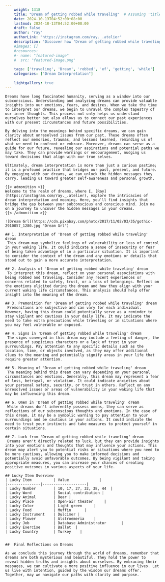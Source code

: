 ```yaml
---
    weight: 1318
    title: "Dream of getting robbed while traveling"  # Assuming 'title' column exists
    date: 2024-10-13T04:52:00+08:00
    lastmod: 2024-10-13T04:52:00+08:00
    draft: false
    author: "ray"
    authorLink: "https://instagram.com/ray._.atelier"
    description: "Discover how 'Dream of getting robbed while traveling' can interpret your future and uncover its significant meanings in your life."
    #images: []
    #resources:
    #- name: "featured-image"
    #  src: "featured-image.png"
    
    tags: ['traveling', 'Dream', 'robbed', 'of', 'getting', 'while']
    categories: ["Dream Interpretation"]
    
    lightgallery: true
---
```

    
    Dreams have long fascinated humanity, serving as a window into our subconscious. Understanding and analyzing dreams can provide valuable insights into our emotions, fears, and desires. When we take the time to interpret our dreams, we begin to unravel the complex tapestry of our inner thoughts. This process not only helps us understand ourselves better but also allows us to connect our past experiences with our present circumstances and future possibilities.
    
    By delving into the meanings behind specific dreams, we can gain clarity about unresolved issues from our past. These dreams often reflect our memories, traumas, and lessons learned, reminding us of what we need to confront or embrace. Moreover, dreams can serve as a guide for our future, revealing our aspirations and potential paths we may take. They can provide warnings or encouragement, nudging us toward decisions that align with our true selves.
    
    Ultimately, dream interpretation is more than just a curious pastime; it is a profound practice that bridges our past, present, and future. By engaging with our dreams, we can unlock the hidden messages they carry, leading us toward greater self-awareness and personal growth.
    
    {{< admonition >}}
    Welcome to the realm of dreams, where I, [Ray](https://instagram.com/ray._.atelier), explore the intricacies of dream interpretation and meaning. Here, you’ll find insights that bridge the gap between your subconscious and conscious mind. Join me on a journey to uncover the hidden messages in your dreams.
    {{< /admonition >}}
    
    ![Dream Grl](https://cdn.pixabay.com/photo/2017/11/02/03/35/gothic-2910057_1280.jpg "Dream Grl")
    
    ## 1. Interpretation of 'Dream of getting robbed while traveling' dream
     This dream may symbolize feelings of vulnerability or loss of control in your waking life. It could indicate a sense of insecurity or fear of being taken advantage of in a particular situation. It is important to consider the context of the dream and any emotions or details that stood out to gain a more accurate interpretation.
    
    ## 2. Analysis of 'Dream of getting robbed while traveling' dream
     To interpret this dream, reflect on your personal associations with being robbed and traveling. Consider any recent experiences or concerns related to safety, trust, or a loss of belongings. Reflect on the emotions elicited during the dream and how they align with your current waking life circumstances. This analysis should help offer insight into the meaning of the dream.
    
    ## 3. Premonition for 'Dream of getting robbed while traveling' dream
     Premonitions are subjective and can vary for each individual. However, having this dream could potentially serve as a reminder to stay vigilant and cautious in your daily life. It may indicate the need to take extra precautions while traveling or in situations where you may feel vulnerable or exposed.
    
    ## 4. Signs in 'Dream of getting robbed while traveling' dream
     The signs conveyed in this dream may include a feeling of danger, the presence of suspicious characters or a lack of trust in your surroundings. Pay attention to any specific details such as the location, time, or objects involved, as they may offer additional clues to the meaning and potentially signify areas in your life that require greater attention.
    
    ## 5. Meaning of 'Dream of getting robbed while traveling' dream
     The meaning behind this dream can vary depending on your personal circumstances and emotions. Generally, this dream may represent a fear of loss, betrayal, or violation. It could indicate anxieties about your personal safety, security, or trust in others. Reflect on any unresolved issues or areas of vulnerability in your waking life that may be influencing this dream.
    
    ## 6. Omen in 'Dream of getting robbed while traveling' dream
     While dreams don't inherently possess omens, they can serve as reflections of our subconscious thoughts and emotions. In the case of this dream, it may be a symbolic warning to pay attention to your surroundings and be cautious in your actions. It could indicate the need to trust your instincts and take measures to protect yourself in certain situations.
    
    ## 7. Luck from 'Dream of getting robbed while traveling' dream
     Dreams aren't directly related to luck, but they can provide insights into your emotions and thoughts that may influence your actions. This dream may alert you to potential risks or situations where you need to be more cautious, allowing you to make informed decisions and potentially avoid unfavorable outcomes. By being vigilant and taking appropriate measures, you can increase your chances of creating positive outcomes in various aspects of your life.
    
    ## Lucky Item Overview
    | Lucky Item          | Value              |
    |---------------|--------------------|
    | Lucky Number        | 10, 17, 27, 32, 38, 44  |
    | Lucky Word          | Social contribution |
    | Lucky Animal        | Bear |
    | Lucky Place         | Open-air theater     |
    | Lucky Color         | Light green     |
    | Lucky Food          | Muffin      |
    | Lucky Instrument    | Dulcimer |
    | Lucky Flower        | Alstroemeria    |
    | Lucky Job           | Database Administrator       |
    | Lucky Exercise      | Ballet  |
    | Lucky Country       | Turkey    |
    
    
    ##  Final Reflections on Dreams
    
    As we conclude this journey through the world of dreams, remember that dreams are both mysterious and beautiful. They hold the power to reveal hidden truths and insights about ourselves. By embracing their messages, we can cultivate a more positive influence in our lives. Let us live with intention, guided by the wisdom our dreams offer. Together, may we navigate our paths with clarity and purpose.
    
